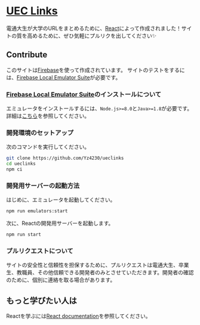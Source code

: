 # [UEC Links](https://ueclinks.web.app)

電通大生が大学のURLをまとめるために、[React](https://ja.reactjs.org)によって作成されました！サイトの質を高めるために、ぜひ気軽にプルリクを出してください✨

## Contribute

このサイトは[Firebase](https://firebase.google.com)を使って作成されています。
サイトのテストをするには、[Firebase Local Emulator Suite](https://firebase.google.com/docs/emulator-suite)が必要です。

### [Firebase Local Emulator Suite](https://firebase.google.com/docs/emulator-suite)のインストールについて

エミュレータをインストールするには、`Node.js>=8.0`と`Java>=1.8`が必要です。
詳細は[こちら](https://firebase.google.com/docs/emulator-suite/install_and_configure)を参照してください。

### 開発環境のセットアップ

次のコマンドを実行してください。

```bash
git clone https://github.com/Yz4230/ueclinks
cd ueclinks
npm ci
```

### 開発用サーバーの起動方法

はじめに、エミュレータを起動してください。

```bash
npm run emulators:start
```

次に、Reactの開発用サーバーを起動します。

```bash
npm run start
```

### プルリクエストについて

サイトの安全性と信頼性を担保するために、プルリクエストは電通大生、卒業生、教職員、その他信頼できる開発者のみとさせていただきます。開発者の確認のために、個別に連絡を取る場合があります。

## もっと学びたい人は

Reactを学ぶには[React documentation](https://reactjs.org)を参照してください。
